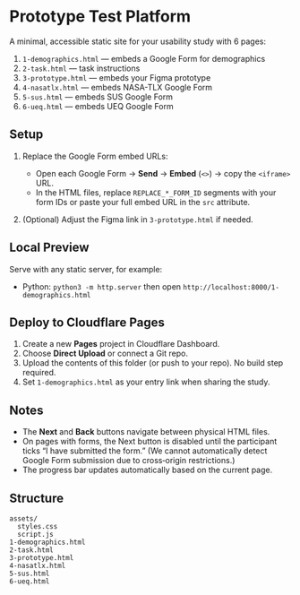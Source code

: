 # Prototype Test Platform

A minimal, accessible static site for your usability study with 6 pages:

1. `1-demographics.html` — embeds a Google Form for demographics
2. `2-task.html` — task instructions
3. `3-prototype.html` — embeds your Figma prototype
4. `4-nasatlx.html` — embeds NASA-TLX Google Form
5. `5-sus.html` — embeds SUS Google Form
6. `6-ueq.html` — embeds UEQ Google Form

## Setup

1. Replace the Google Form embed URLs:
   - Open each Google Form → **Send** → **Embed** (`<>`) → copy the `<iframe>` URL.
   - In the HTML files, replace `REPLACE_*_FORM_ID` segments with your form IDs or paste your full embed URL in the `src` attribute.

2. (Optional) Adjust the Figma link in `3-prototype.html` if needed.

## Local Preview

Serve with any static server, for example:
- Python: `python3 -m http.server` then open `http://localhost:8000/1-demographics.html`

## Deploy to Cloudflare Pages

1. Create a new **Pages** project in Cloudflare Dashboard.
2. Choose **Direct Upload** or connect a Git repo.
3. Upload the contents of this folder (or push to your repo). No build step required.
4. Set `1-demographics.html` as your entry link when sharing the study.

## Notes

- The **Next** and **Back** buttons navigate between physical HTML files.
- On pages with forms, the Next button is disabled until the participant ticks “I have submitted the form.”
  (We cannot automatically detect Google Form submission due to cross‑origin restrictions.)
- The progress bar updates automatically based on the current page.

## Structure

```
assets/
  styles.css
  script.js
1-demographics.html
2-task.html
3-prototype.html
4-nasatlx.html
5-sus.html
6-ueq.html
```